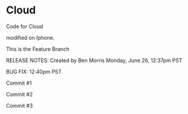 # Cloud
Code for Cloud

modified on Iphone.

This is the Feature Branch

RELEASE NOTES:
Created by Ben Morris Monday, June 26, 12:37pm PST

BUG FIX:  12:40pm PST

Commit #1

Commit #2

Commit #3
